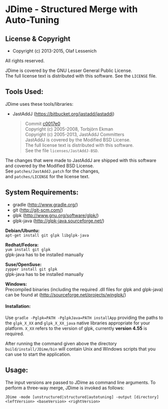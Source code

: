 # JDime  -  Structured Merge with Auto-Tuning
## License & Copyright
* Copyright (c) 2013-2015, Olaf Lessenich  

All rights reserved.  

JDime is covered by the GNU Lesser General Public License.  
The full license text is distributed with this software. See the `LICENSE` file.

## Tools Used:
JDime uses these tools/libraries:

* JastAddJ (https://bitbucket.org/jastadd/jastaddj)  

  > Commit [c0017e0](https://bitbucket.org/jastadd/jastaddj/src/c0017e0)  
  > Copyright (c) 2005-2008, Torbjörn Ekman  
  > Copyright (c) 2005-2013, JastAddJ Committers  
  > JastAddJ is covered by the Modified BSD License.  
  > The full license text is distributed with this software.  
  > See the file `licenses/JastAddJ-BSD`.

The changes that were made to JastAddJ are shipped with this software  
and covered by the Modified BSD License.  
See `patches/JastAddJ.patch` for the changes,  
and `patches/LICENSE` for the license text.

## System Requirements:
* gradle (http://www.gradle.org/)
* git (http://git-scm.com/)
* glpk (http://www.gnu.org/software/glpk/)
* glpk-java (http://glpk-java.sourceforge.net/)

__Debian/Ubuntu:__  
`apt-get install git glpk libglpk-java`

__Redhat/Fedora:__  
`yum install git glpk`  
glpk-java has to be installed manually

__Suse/OpenSuse:__  
`zypper install git glpk`  
glpk-java has to be installed manually  

__Windows:__  
Precompiled binaries (including the required .dll files for glpk and glpk-java) can be found at
(http://sourceforge.net/projects/winglpk/)

#### Installation:
Use `gradle -Pglpk=PATH -PglpkJava=PATH installApp` providing the paths to the `glpk_X_XX` and `glpk_X_XX_java` 
native libraries appropriate for your platform. `X_XX` refers to the version of glpk, currently __version 4.55__ is required.  

After running the command given above the directory `build/install/JDime/bin` will contain Unix and Windows scripts
that you can use to start the application.

## Usage:
The input versions are passed to JDime as command line arguments. To perform a three-way merge, JDime is invoked as follows: 

`JDime -mode [unstructured|structured|autotuning] -output [directory] <leftVersion> <baseVersion> <rightVersion>`
